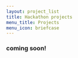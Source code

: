 ```yaml
---
layout: project_list
title: Hackathon projects
menu_title: Projects
menu_icon: briefcase
---
```

### coming soon!